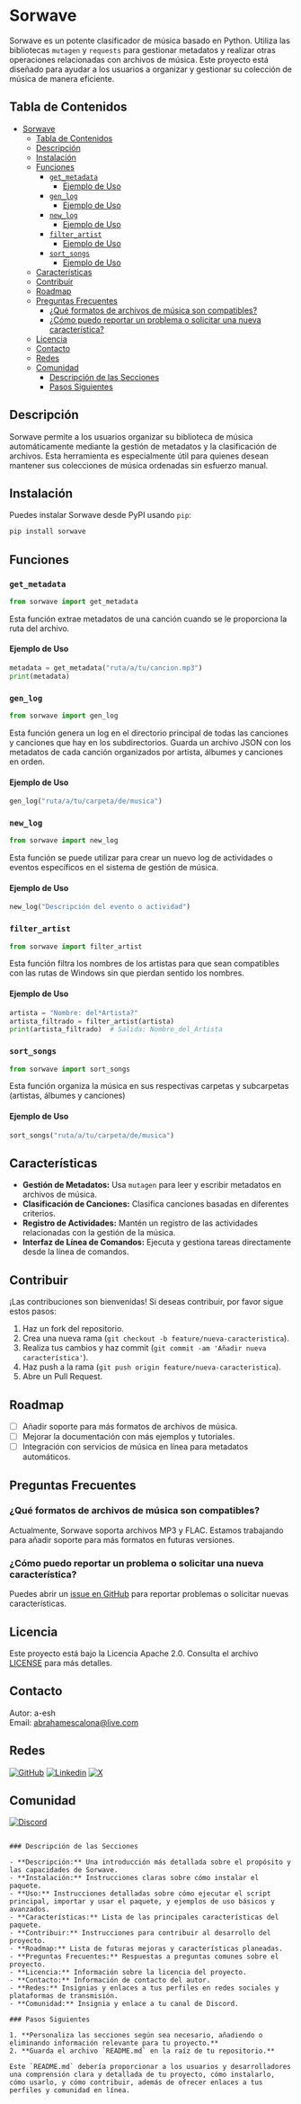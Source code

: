 
# Sorwave

Sorwave es un potente clasificador de música basado en Python. Utiliza las bibliotecas `mutagen` y `requests` para gestionar metadatos y realizar otras operaciones relacionadas con archivos de música. Este proyecto está diseñado para ayudar a los usuarios a organizar y gestionar su colección de música de manera eficiente.

## Tabla de Contenidos

- [Sorwave](#sorwave)
  - [Tabla de Contenidos](#tabla-de-contenidos)
  - [Descripción](#descripción)
  - [Instalación](#instalación)
  - [Funciones](#funciones)
    - [`get_metadata`](#get_metadata)
      - [Ejemplo de Uso](#ejemplo-de-uso)
    - [`gen_log`](#gen_log)
      - [Ejemplo de Uso](#ejemplo-de-uso-1)
    - [`new_log`](#new_log)
      - [Ejemplo de Uso](#ejemplo-de-uso-2)
    - [`filter_artist`](#filter_artist)
      - [Ejemplo de Uso](#ejemplo-de-uso-3)
    - [`sort_songs`](#sort_songs)
      - [Ejemplo de Uso](#ejemplo-de-uso-4)
  - [Características](#características)
  - [Contribuir](#contribuir)
  - [Roadmap](#roadmap)
  - [Preguntas Frecuentes](#preguntas-frecuentes)
    - [¿Qué formatos de archivos de música son compatibles?](#qué-formatos-de-archivos-de-música-son-compatibles)
    - [¿Cómo puedo reportar un problema o solicitar una nueva característica?](#cómo-puedo-reportar-un-problema-o-solicitar-una-nueva-característica)
  - [Licencia](#licencia)
  - [Contacto](#contacto)
  - [Redes](#redes)
  - [Comunidad](#comunidad)
    - [Descripción de las Secciones](#descripción-de-las-secciones)
    - [Pasos Siguientes](#pasos-siguientes)

## Descripción

Sorwave permite a los usuarios organizar su biblioteca de música automáticamente mediante la gestión de metadatos y la clasificación de archivos. Esta herramienta es especialmente útil para quienes desean mantener sus colecciones de música ordenadas sin esfuerzo manual.

## Instalación

Puedes instalar Sorwave desde PyPI usando `pip`:

```bash
pip install sorwave
```

## Funciones

### `get_metadata`

```python
from sorwave import get_metadata
```

Esta función extrae metadatos de una canción cuando se le proporciona la ruta del archivo.

#### Ejemplo de Uso

```python
metadata = get_metadata("ruta/a/tu/cancion.mp3")
print(metadata)
```

### `gen_log`

```python
from sorwave import gen_log
```

Esta función genera un log en el directorio principal de todas las canciones y canciones que hay en los subdirectorios. Guarda un archivo JSON con los metadatos de cada canción organizados por artista, álbumes y canciones en orden.

#### Ejemplo de Uso

```python
gen_log("ruta/a/tu/carpeta/de/musica")
```

### `new_log`

```python
from sorwave import new_log
```

Esta función se puede utilizar para crear un nuevo log de actividades o eventos específicos en el sistema de gestión de música.

#### Ejemplo de Uso

```python
new_log("Descripción del evento o actividad")
```

### `filter_artist`

```python
from sorwave import filter_artist
```

Esta función filtra los nombres de los artistas para que sean compatibles con las rutas de Windows sin que pierdan sentido los nombres.

#### Ejemplo de Uso

```python
artista = "Nombre: del*Artista?"
artista_filtrado = filter_artist(artista)
print(artista_filtrado)  # Salida: Nombre_del_Artista
```

### `sort_songs`

```python
from sorwave import sort_songs
```

Esta función organiza la música en sus respectivas carpetas y subcarpetas (artistas, álbumes y canciones)

#### Ejemplo de Uso

```python
sort_songs("ruta/a/tu/carpeta/de/musica")
```

## Características

- **Gestión de Metadatos:** Usa `mutagen` para leer y escribir metadatos en archivos de música.
- **Clasificación de Canciones:** Clasifica canciones basadas en diferentes criterios.
- **Registro de Actividades:** Mantén un registro de las actividades relacionadas con la gestión de la música.
- **Interfaz de Línea de Comandos:** Ejecuta y gestiona tareas directamente desde la línea de comandos.

## Contribuir

¡Las contribuciones son bienvenidas! Si deseas contribuir, por favor sigue estos pasos:

1. Haz un fork del repositorio.
2. Crea una nueva rama (`git checkout -b feature/nueva-caracteristica`).
3. Realiza tus cambios y haz commit (`git commit -am 'Añadir nueva característica'`).
4. Haz push a la rama (`git push origin feature/nueva-caracteristica`).
5. Abre un Pull Request.

## Roadmap

- [ ] Añadir soporte para más formatos de archivos de música.
- [ ] Mejorar la documentación con más ejemplos y tutoriales.
- [ ] Integración con servicios de música en línea para metadatos automáticos.

## Preguntas Frecuentes

### ¿Qué formatos de archivos de música son compatibles?

Actualmente, Sorwave soporta archivos MP3 y FLAC. Estamos trabajando para añadir soporte para más formatos en futuras versiones.

### ¿Cómo puedo reportar un problema o solicitar una nueva característica?

Puedes abrir un [issue en GitHub](https://github.com/A-esh/sorwave/issues) para reportar problemas o solicitar nuevas características.

## Licencia

Este proyecto está bajo la Licencia Apache 2.0. Consulta el archivo [LICENSE](LICENSE) para más detalles.

## Contacto

Autor: a-esh  
Email: [abrahamescalona@live.com](mailto:abrahamescalona@live.com)

## Redes

[![GitHub](https://img.shields.io/badge/GitHub-Mi_perfil-5B47ED?style=for-the-badge&logo=github&logoColor=white&labelColor=101010)](https://github.com/A-esh) [![Linkedin](https://img.shields.io/badge/Linkedin-Perfil_Profesional-2867B2?style=for-the-badge&logo=linkedin&logoColor=white&labelColor=101010)](https://www.linkedin.com/in/abraham-esh/)
[![X](https://img.shields.io/badge/Twitter-X-000000?style=for-the-badge&logo=x&logoColor=white&labelColor=101010)](https://twitter.com/abraham_esh)

## Comunidad

[![Discord](https://img.shields.io/badge/Discord-Canal_de_la_comunidad-5865F2?style=for-the-badge&logo=discord&logoColor=white&labelColor=101010)](https://discord.gg/eh7BFDB)
```

### Descripción de las Secciones

- **Descripción:** Una introducción más detallada sobre el propósito y las capacidades de Sorwave.
- **Instalación:** Instrucciones claras sobre cómo instalar el paquete.
- **Uso:** Instrucciones detalladas sobre cómo ejecutar el script principal, importar y usar el paquete, y ejemplos de uso básicos y avanzados.
- **Características:** Lista de las principales características del paquete.
- **Contribuir:** Instrucciones para contribuir al desarrollo del proyecto.
- **Roadmap:** Lista de futuras mejoras y características planeadas.
- **Preguntas Frecuentes:** Respuestas a preguntas comunes sobre el proyecto.
- **Licencia:** Información sobre la licencia del proyecto.
- **Contacto:** Información de contacto del autor.
- **Redes:** Insignias y enlaces a tus perfiles en redes sociales y plataformas de transmisión.
- **Comunidad:** Insignia y enlace a tu canal de Discord.

### Pasos Siguientes

1. **Personaliza las secciones según sea necesario, añadiendo o eliminando información relevante para tu proyecto.**
2. **Guarda el archivo `README.md` en la raíz de tu repositorio.**

Este `README.md` debería proporcionar a los usuarios y desarrolladores una comprensión clara y detallada de tu proyecto, cómo instalarlo, cómo usarlo, y cómo contribuir, además de ofrecer enlaces a tus perfiles y comunidad en línea.